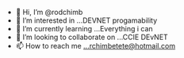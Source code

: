 - 👋 Hi, I’m @rodchimb
- 👀 I’m interested in ...DEVNET progamability
- 🌱 I’m currently learning ...Everything i can
- 💞️ I’m looking to collaborate on ...CCIE DEvNET
- 📫 How to reach me ...rchimbetete@hotmail.com

<!---
rodchimb/rodchimb is a ✨ special ✨ repository because its `README.md` (this file) appears on your GitHub profile.
You can click the Preview link to take a look at your changes.
--->
